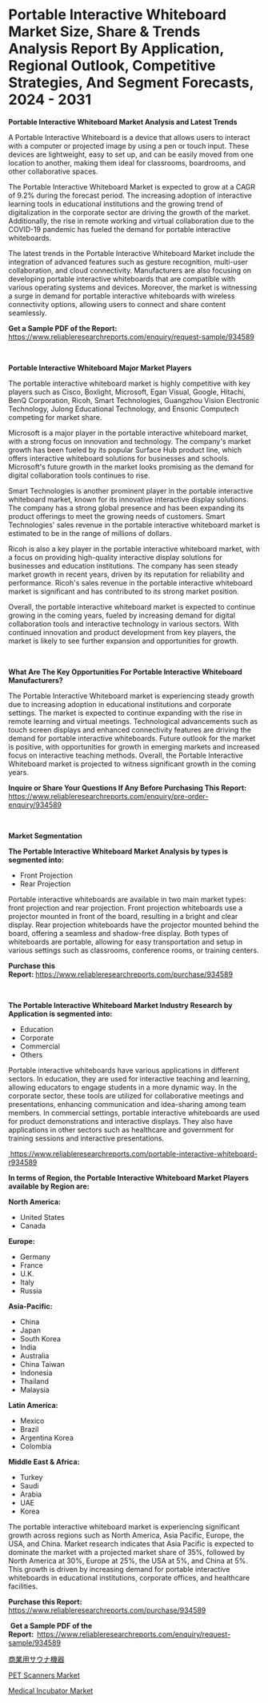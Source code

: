 <p><h1>Portable Interactive Whiteboard Market Size, Share & Trends Analysis Report By Application, Regional Outlook, Competitive Strategies, And Segment Forecasts, 2024 - 2031</h1></p><p><strong>Portable Interactive Whiteboard Market Analysis and Latest Trends</strong></p>
<p><p>A Portable Interactive Whiteboard is a device that allows users to interact with a computer or projected image by using a pen or touch input. These devices are lightweight, easy to set up, and can be easily moved from one location to another, making them ideal for classrooms, boardrooms, and other collaborative spaces.</p><p>The Portable Interactive Whiteboard Market is expected to grow at a CAGR of 9.2% during the forecast period. The increasing adoption of interactive learning tools in educational institutions and the growing trend of digitalization in the corporate sector are driving the growth of the market. Additionally, the rise in remote working and virtual collaboration due to the COVID-19 pandemic has fueled the demand for portable interactive whiteboards.</p><p>The latest trends in the Portable Interactive Whiteboard Market include the integration of advanced features such as gesture recognition, multi-user collaboration, and cloud connectivity. Manufacturers are also focusing on developing portable interactive whiteboards that are compatible with various operating systems and devices. Moreover, the market is witnessing a surge in demand for portable interactive whiteboards with wireless connectivity options, allowing users to connect and share content seamlessly.</p></p>
<p><strong>Get a Sample PDF of the Report:&nbsp;</strong> <a href="https://www.reliableresearchreports.com/enquiry/request-sample/934589">https://www.reliableresearchreports.com/enquiry/request-sample/934589</a></p>
<p>&nbsp;</p>
<p><strong>Portable Interactive Whiteboard Major Market Players</strong></p>
<p><p>The portable interactive whiteboard market is highly competitive with key players such as Cisco, Boxlight, Microsoft, Egan Visual, Google, Hitachi, BenQ Corporation, Ricoh, Smart Technologies, Guangzhou Vision Electronic Technology, Julong Educational Technology, and Ensonic Computech competing for market share.</p><p>Microsoft is a major player in the portable interactive whiteboard market, with a strong focus on innovation and technology. The company's market growth has been fueled by its popular Surface Hub product line, which offers interactive whiteboard solutions for businesses and schools. Microsoft's future growth in the market looks promising as the demand for digital collaboration tools continues to rise.</p><p>Smart Technologies is another prominent player in the portable interactive whiteboard market, known for its innovative interactive display solutions. The company has a strong global presence and has been expanding its product offerings to meet the growing needs of customers. Smart Technologies' sales revenue in the portable interactive whiteboard market is estimated to be in the range of millions of dollars.</p><p>Ricoh is also a key player in the portable interactive whiteboard market, with a focus on providing high-quality interactive display solutions for businesses and education institutions. The company has seen steady market growth in recent years, driven by its reputation for reliability and performance. Ricoh's sales revenue in the portable interactive whiteboard market is significant and has contributed to its strong market position.</p><p>Overall, the portable interactive whiteboard market is expected to continue growing in the coming years, fueled by increasing demand for digital collaboration tools and interactive technology in various sectors. With continued innovation and product development from key players, the market is likely to see further expansion and opportunities for growth.</p></p>
<p>&nbsp;</p>
<p><strong>What Are The Key Opportunities For Portable Interactive Whiteboard Manufacturers?</strong></p>
<p><p>The Portable Interactive Whiteboard market is experiencing steady growth due to increasing adoption in educational institutions and corporate settings. The market is expected to continue expanding with the rise in remote learning and virtual meetings. Technological advancements such as touch screen displays and enhanced connectivity features are driving the demand for portable interactive whiteboards. Future outlook for the market is positive, with opportunities for growth in emerging markets and increased focus on interactive teaching methods. Overall, the Portable Interactive Whiteboard market is projected to witness significant growth in the coming years.</p></p>
<p><strong>Inquire or Share Your Questions If Any Before Purchasing This Report:</strong> <a href="https://www.reliableresearchreports.com/enquiry/pre-order-enquiry/934589">https://www.reliableresearchreports.com/enquiry/pre-order-enquiry/934589</a></p>
<p>&nbsp;</p>
<p><strong>Market Segmentation</strong></p>
<p><strong>The Portable Interactive Whiteboard Market Analysis by types is segmented into:</strong></p>
<p><ul><li>Front Projection</li><li>Rear Projection</li></ul></p>
<p><p>Portable interactive whiteboards are available in two main market types: front projection and rear projection. Front projection whiteboards use a projector mounted in front of the board, resulting in a bright and clear display. Rear projection whiteboards have the projector mounted behind the board, offering a seamless and shadow-free display. Both types of whiteboards are portable, allowing for easy transportation and setup in various settings such as classrooms, conference rooms, or training centers.</p></p>
<p><strong>Purchase this Report:&nbsp;</strong><a href="https://www.reliableresearchreports.com/purchase/934589">https://www.reliableresearchreports.com/purchase/934589</a></p>
<p>&nbsp;</p>
<p><strong>The Portable Interactive Whiteboard Market Industry Research by Application is segmented into:</strong></p>
<p><ul><li>Education</li><li>Corporate</li><li>Commercial</li><li>Others</li></ul></p>
<p><p>Portable interactive whiteboards have various applications in different sectors. In education, they are used for interactive teaching and learning, allowing educators to engage students in a more dynamic way. In the corporate sector, these tools are utilized for collaborative meetings and presentations, enhancing communication and idea-sharing among team members. In commercial settings, portable interactive whiteboards are used for product demonstrations and interactive displays. They also have applications in other sectors such as healthcare and government for training sessions and interactive presentations.</p></p>
<p><a href="https://www.reliableresearchreports.com/portable-interactive-whiteboard-r934589">&nbsp;https://www.reliableresearchreports.com/portable-interactive-whiteboard-r934589</a></p>
<p><strong>In terms of Region, the Portable Interactive Whiteboard Market Players available by Region are:</strong></p>
<p>
    <p> <strong> North America: </strong>
        <ul>
            <li>United States</li>
            <li>Canada</li>
        </ul>
        </p> 
    <p> <strong> Europe: </strong>
        <ul>
            <li>Germany</li>
            <li>France</li>
            <li>U.K.</li>
            <li>Italy</li>
            <li>Russia</li>
        </ul>
        </p> 
    <p> <strong> Asia-Pacific: </strong>
        <ul>
            <li>China</li>
            <li>Japan</li>
            <li>South Korea</li>
            <li>India</li>
            <li>Australia</li>
            <li>China Taiwan</li>
            <li>Indonesia</li>
            <li>Thailand</li>
            <li>Malaysia</li>
        </ul>
        </p> 
    <p> <strong> Latin America: </strong>
        <ul>
            <li>Mexico</li>
            <li>Brazil</li>
            <li>Argentina Korea</li>
            <li>Colombia</li>
        </ul>
        </p> 
    <p> <strong> Middle East & Africa: </strong>
        <ul>
            <li>Turkey</li>
            <li>Saudi</li>
            <li>Arabia</li>
            <li>UAE</li>
            <li>Korea</li>
        </ul>
    </p>
    </p>
<p><p>The portable interactive whiteboard market is experiencing significant growth across regions such as North America, Asia Pacific, Europe, the USA, and China. Market research indicates that Asia Pacific is expected to dominate the market with a projected market share of 35%, followed by North America at 30%, Europe at 25%, the USA at 5%, and China at 5%. This growth is driven by increasing demand for portable interactive whiteboards in educational institutions, corporate offices, and healthcare facilities.</p></p>
<p><strong>Purchase this Report: </strong><a href="https://www.reliableresearchreports.com/purchase/934589">https://www.reliableresearchreports.com/purchase/934589</a></p>
<p>&nbsp;<strong>Get a Sample PDF of the Report:&nbsp;&nbsp;</strong><a href="https://www.reliableresearchreports.com/enquiry/request-sample/934589">https://www.reliableresearchreports.com/enquiry/request-sample/934589</a></p>
<p><strong></strong></p>
<p><p><a href="https://github.com/FredaJerde/Market-Research-Report-List-1/blob/main/3587597174491.md">商業用サウナ機器</a></p><p><a href="https://github.com/airdrophunter675/Market-Research-Report-List-1/blob/main/pet-scanners-market.md">PET Scanners Market</a></p><p><a href="https://github.com/ayamsauke86/Market-Research-Report-List-1/blob/main/medical-incubator-market.md">Medical Incubator Market</a></p></p>